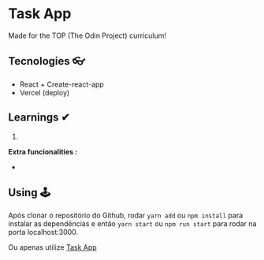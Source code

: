# Task App 

Made for the TOP (The Odin Project) curriculum!

## Tecnologies 👓

- React + Create-react-app 
- Vercel (deploy)

## Learnings ✔

1. 

**Extra funcionalities :**

* 

## Using 🕹

Após clonar o repositório do Github, rodar ```yarn add``` ou ```npm install``` para instalar as dependências e então ```yarn start``` ou ```npm run start``` para rodar na porta localhost:3000.

Ou apenas utilize [Task App](https://tasks-app-top.vercel.app/)
